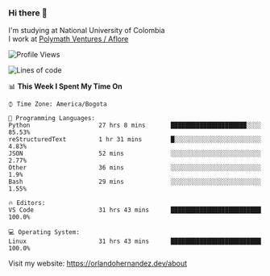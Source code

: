 ### Hi there 👋


<!--**AR4Z/AR4Z** is a ✨ _special_ ✨ repository because its `README.md` (this file) appears on your GitHub profile.

Here are some ideas to get you started:-->
I'm studying at National University of Colombia
<br>
I work at <a href="https://www.aflore.co/">Polymath Ventures / Aflore</a>
<br>

<!--START_SECTION:waka-->
![Profile Views](http://img.shields.io/badge/Profile%20Views-0-blue)

![Lines of code](https://img.shields.io/badge/From%20Hello%20World%20I%27ve%20Written-3.3%20million%20lines%20of%20code-blue)

📊 **This Week I Spent My Time On** 

```text
⌚︎ Time Zone: America/Bogota

💬 Programming Languages: 
Python                   27 hrs 8 mins       █████████████████████░░░░   85.53% 
reStructuredText         1 hr 31 mins        █░░░░░░░░░░░░░░░░░░░░░░░░   4.83% 
JSON                     52 mins             ░░░░░░░░░░░░░░░░░░░░░░░░░   2.77% 
Other                    36 mins             ░░░░░░░░░░░░░░░░░░░░░░░░░   1.9% 
Bash                     29 mins             ░░░░░░░░░░░░░░░░░░░░░░░░░   1.55%

🔥 Editors: 
VS Code                  31 hrs 43 mins      █████████████████████████   100.0%

💻 Operating System: 
Linux                    31 hrs 43 mins      █████████████████████████   100.0%

```


<!--END_SECTION:waka-->


Visit my website: https://orlandohernandez.dev/about

